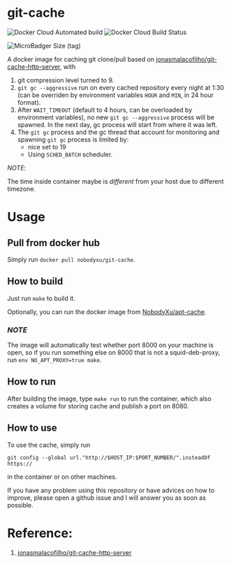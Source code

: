 # git-cache

![Docker Cloud Automated build](https://img.shields.io/docker/cloud/automated/nobodyxu/git-cache.svg)
![Docker Cloud Build Status](https://img.shields.io/docker/cloud/build/nobodyxu/git-cache.svg)

![MicroBadger Size (tag)](https://img.shields.io/microbadger/image-size/nobodyxu/git-cache/latest)

A docker image for caching git clone/pull based on [jonasmalacofilho/git-cache-http-server][1], with

 1. git compression level turned to 9.
 2. `git gc --aggressive` run on every cached repository every night at 1:30 (can be overriden by environment variables `HOUR` and `MIN`, in 24 hour format).
 3. After `WAIT_TIMEOUT` (default to 4 hours, can be overloaded by environment variables), no new `git gc --aggressive` process will be spawned. In the next day, gc process will start from where it was left.
 4. The `git gc` process and the gc thread that account for monitoring and spawning `git gc` process is limited by:
     - nice set to 19
     - Using `SCHED_BATCH` scheduler.

*NOTE*:

The time inside container maybe is *different* from your host due to different timezone.

# Usage

## Pull from docker hub

Simply run `docker pull nobodyxu/git-cache`.

## How to build

Just run `make` to build it.

Optionally, you can run the docker image from [NobodyXu/apt-cache][2].

### *NOTE* 

The image will automatically test whether port 8000 on your machine is open, so if you run something else on 8000 that is not a squid-deb-proxy, run `env NO_APT_PROXY=true make`.

## How to run

After building the image, type `make run` to run the container, which also creates a volume for storing cache and publish a port on 8080.

## How to use

To use the cache, simply run

```
git config --global url."http://$HOST_IP:$PORT_NUMBER/".insteadOf https://
```

in the container or on other machines.


If you have any problem using this repository or have advices on how to improve, please open a github issue and I will answer you as soon 
as possible.

# Reference:

 1. [jonasmalacofilho/git-cache-http-server][1]

[1]: https://github.com/jonasmalacofilho/git-cache-http-server
[2]: https://github.com/NobodyXu/apt-cache
